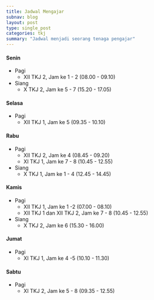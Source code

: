 ```yaml
---
title: Jadwal Mengajar 
subnav: blog
layout: post
type: single_post
categories: tkj
summary: "Jadwal menjadi seorang tenaga pengajar"
---
```

#### Senin
- Pagi
	- XII TKJ 2, Jam ke 1 - 2 (08.00 - 09.10)
- Siang
	- X TKJ 2, Jam ke 5 - 7 (15.20 - 17.05)

#### Selasa
- Pagi
	- XII TKJ 1, Jam ke 5 (09.35 - 10.10)

#### Rabu
- Pagi
	- XII TKJ 2, Jam ke 4 (08.45 - 09.20)
	- XI TKJ 1, Jam ke 7 - 8 (10.45 - 12.55)
- Siang
	- X TKJ 1, Jam ke 1 - 4 (12.45 - 14.45)

#### Kamis
- Pagi
	- XII TKJ 1, Jam ke 1 -2 (07.00 - 08.10)
	- XII TKJ 1 dan XII TKJ 2, Jam ke 7 - 8 (10.45 - 12.55)
- Siang
	- X TKJ 2, Jam ke 6 (15.30 - 16.00)

#### Jumat
- Pagi
	- XI TKJ 1, Jam ke 4 -5 (10.10 - 11.30)

#### Sabtu
- Pagi
	- XI TKJ 2, Jam ke 5 - 8 (09.35 - 12.55)